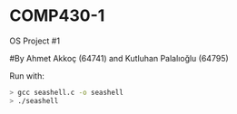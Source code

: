 # COMP430-1
OS Project #1

#By Ahmet Akkoç (64741) and Kutluhan Palalıoğlu (64795)

Run with:
```bash
> gcc seashell.c -o seashell
> ./seashell
```